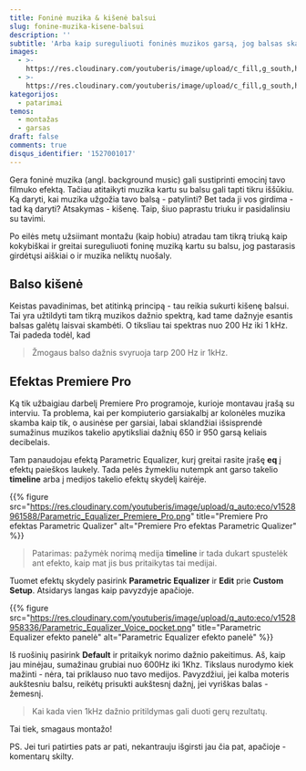 ```yaml
---
title: Foninė muzika & kišenė balsui
slug: fonine-muzika-kisene-balsui
description: ''
subtitle: 'Arba kaip sureguliuoti foninės muzikos garsą, jog balsas skambėtų aiškiai'
images:
  - >-
    https://res.cloudinary.com/youtuberis/image/upload/c_fill,g_south,h_1080,q_auto:good,w_2160/v1528964036/Premiere_Pro_Audio_Timeline.jpg
  - >-
    https://res.cloudinary.com/youtuberis/image/upload/c_fill,g_south,h_1080,q_auto:eco,w_2160/v1528961588/Parametric_Equalizer_Premiere_Pro.png
kategorijos:
  - patarimai
temos:
  - montažas
  - garsas
draft: false
comments: true
disqus_identifier: '1527001017'
---
```


Gera foninė muzika (angl. background music) gali sustiprinti emocinį tavo filmuko efektą. Tačiau atitaikyti muzika kartu su balsu gali tapti tikru iššūkiu. Ką daryti, kai muzika užgožia tavo balsą - patylinti? Bet tada ji vos girdima - tad ką daryti? Atsakymas - kišenę. Taip, šiuo paprastu triuku ir pasidalinsiu su tavimi.

<!--MORE-->

Po eilės metų užsiimant montažu (kaip hobiu) atradau tam tikrą triuką kaip kokybiškai ir greitai sureguliuoti foninę muziką kartu su balsu, jog pastarasis girdėtųsi aiškiai o ir muzika neliktų nuošaly.

## Balso kišenė

Keistas pavadinimas, bet atitinką principą - tau reikia sukurti kišenę balsui. Tai yra užtildyti tam tikrą muzikos dažnio spektrą, kad tame dažnyje esantis balsas galėtų laisvai skambėti. O tiksliau tai spektras nuo 200 Hz iki 1 kHz. Tai padeda todėl, kad

> Žmogaus balso dažnis svyruoja tarp 200 Hz ir 1kHz.

## Efektas Premiere Pro

Ką tik užbaigiau darbelį Premiere Pro programoje, kurioje montavau įrašą su interviu. Ta problema, kai per kompiuterio garsiakalbį ar kolonėles muzika skamba kaip tik, o ausinėse per garsiai, labai sklandžiai išsisprendė sumažinus muzikos takelio apytiksliai dažnių 650 ir 950 garsą keliais decibelais.

Tam panaudojau efektą Parametric Equalizer, kurį greitai rasite įrašę **eq** į efektų paieškos laukely. Tada pelės žymekliu nutempk ant garso takelio **timeline** arba į medijos takelio efektų skydelį kairėje.

{{% figure src="https://res.cloudinary.com/youtuberis/image/upload/q_auto:eco/v1528961588/Parametric_Equalizer_Premiere_Pro.png" title="Premiere Pro efektas Parametric Qualizer" alt="Premiere Pro efektas Parametric Qualizer" %}}

> Patarimas: pažymėk norimą medija **timeline** ir tada dukart spustelėk ant efekto, kaip mat jis bus pritaikytas tai medijai.

Tuomet efektų skydely pasirink **Parametric Equalizer** ir **Edit** prie **Custom Setup**. Atsidarys langas kaip pavyzdyje apačioje.

{{% figure src="https://res.cloudinary.com/youtuberis/image/upload/q_auto:eco/v1528958336/Parametric_Equalizer_Voice_pocket.png" title="Parametric Equalizer efekto panelė" alt="Parametric Equalizer efekto panelė" %}}

Iš ruošinių pasirink **Default** ir pritaikyk norimo dažnio pakeitimus. Aš, kaip jau minėjau, sumažinau grubiai nuo 600Hz iki 1Khz. Tikslaus nurodymo kiek mažinti - nėra, tai priklauso nuo tavo medijos. Pavyzdžiui, jei kalba moteris aukštesniu balsu, reikėtų prisukti aukštesnį dažnį, jei vyriškas balas - žemesnį.

> Kai kada vien 1kHz dažnio pritildymas gali duoti gerų rezultatų.

Tai tiek, smagaus montažo!

PS. Jei turi patirties pats ar pati, nekantrauju išgirsti jau čia pat, apačioje - komentarų skilty.
